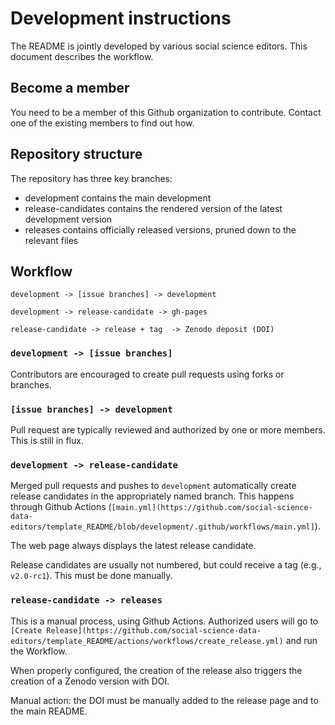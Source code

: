 # Development instructions

The README is jointly developed by various social science editors. This document describes the workflow.

## Become a member

You need to be a member of this Github organization to contribute. Contact one of the existing members to find out how.

## Repository structure

The repository has three key branches:

- development contains the main development
- release-candidates contains the rendered version of the latest development version
- releases contains officially released versions, pruned down to the relevant files

## Workflow

```
development -> [issue branches] -> development

development -> release-candidate -> gh-pages

release-candidate -> release + tag  -> Zenodo deposit (DOI)

```

### `development -> [issue branches]`

Contributors are encouraged to create pull requests using forks or branches.

### `[issue branches] -> development`

Pull request are typically reviewed and authorized by one or more members. This is still in flux.

### `development -> release-candidate`

Merged pull requests and pushes to `development` automatically create release candidates in the appropriately named branch. This happens through Github Actions (`[main.yml](https://github.com/social-science-data-editors/template_README/blob/development/.github/workflows/main.yml]`). 

The web page always displays the latest release candidate.

Release candidates are usually not numbered, but could receive a tag (e.g., `v2.0-rc1`). This must be done manually.

### `release-candidate -> releases`

This is a manual process, using Github Actions. Authorized users will go to `[Create Release](https://github.com/social-science-data-editors/template_README/actions/workflows/create_release.yml)` and run the Workflow.

When properly configured, the creation of the release also triggers the creation of a Zenodo version with DOI. 

Manual action: the DOI must be manually added to the release page and to the main README.
